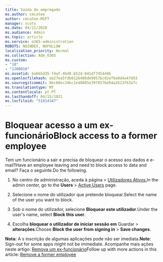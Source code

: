 ```yaml
---
title: Saída do empregado
ms.author: cmcatee
author: cmcatee-MSFT
manager: scotv
ms.date: 04/21/2020
ms.audience: Admin
ms.topic: article
ms.service: o365-administration
ROBOTS: NOINDEX, NOFOLLOW
localization_priority: Normal
ms.collection: Adm_O365
ms.custom:
- "18"
- "1200010"
ms.assetid: ba665d35-f4af-4bd0-b52d-841df7454d4b
ms.openlocfilehash: da27ea5fdb0126486de9957bc82ef6e8d4a47d93
ms.sourcegitcommit: 8bc60ec34bc1e40685e3976576e04a2623f63a7c
ms.translationtype: MT
ms.contentlocale: pt-PT
ms.lasthandoff: 04/15/2021
ms.locfileid: "51814347"
---
```

# <a name="block-access-to-a-former-employee"></a><span data-ttu-id="55f47-102">Bloquear acesso a um ex-funcionário</span><span class="sxs-lookup"><span data-stu-id="55f47-102">Block access to a former employee</span></span>

<span data-ttu-id="55f47-103">Tem um funcionário a sair e precisa de bloquear o acesso aos dados e e-mail?</span><span class="sxs-lookup"><span data-stu-id="55f47-103">Have an employee leaving and need to block access to data and email?</span></span> <span data-ttu-id="55f47-104">Faça o seguinte.</span><span class="sxs-lookup"><span data-stu-id="55f47-104">Do the following.</span></span>
  
1. <span data-ttu-id="55f47-105">No centro de administração,  aceda à página \> [Utilizadores Ativos.](https://go.microsoft.com/fwlink/p/?linkid=834822)</span><span class="sxs-lookup"><span data-stu-id="55f47-105">In the admin center, go to the **Users** \> [Active Users](https://go.microsoft.com/fwlink/p/?linkid=834822) page.</span></span>

2. <span data-ttu-id="55f47-106">Selecione o nome do utilizador que pretende bloquear.</span><span class="sxs-lookup"><span data-stu-id="55f47-106">Select the name of the user you want to block.</span></span>

3. <span data-ttu-id="55f47-107">Sob o nome do utilizador, selecione **Bloquear este utilizador**.</span><span class="sxs-lookup"><span data-stu-id="55f47-107">Under the user's name, select **Block this user**.</span></span>

4. <span data-ttu-id="55f47-108">Escolha **bloquear o utilizador de iniciar sessão em** Guardar \> **alterações**.</span><span class="sxs-lookup"><span data-stu-id="55f47-108">Choose **Block the user from signing in** \> **Save changes**.</span></span>

<span data-ttu-id="55f47-109">**Nota:** A s inscrição de algumas aplicações pode não ser imediata.</span><span class="sxs-lookup"><span data-stu-id="55f47-109">**Note**: Sign-out for some apps might not be immediate.</span></span> <span data-ttu-id="55f47-110">Acompanhe mais ações neste artigo: [Remova um ex-funcionário](https://docs.microsoft.com/microsoft-365/admin/add-users/remove-former-employee)</span><span class="sxs-lookup"><span data-stu-id="55f47-110">Follow up with more actions in this article: [Remove a former employee](https://docs.microsoft.com/microsoft-365/admin/add-users/remove-former-employee)</span></span>